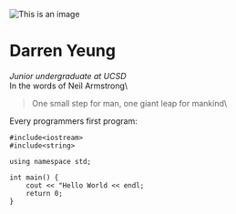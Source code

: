 ![This is an image](https://myoctocat.com/assets/images/base-octocat.svg)
# Darren Yeung
*Junior undergraduate at UCSD*\
In the words of Neil Armstrong\
> One small step for man, one giant leap for mankind\

Every programmers first program: 
```
#include<iostream>
#include<string>

using namespace std; 

int main() {
    cout << "Hello World << endl;
    return 0; 
}
```
